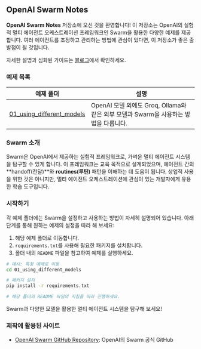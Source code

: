 ## OpenAI Swarm Notes

**OpenAI Swarm Notes** 저장소에 오신 것을 환영합니다! 이 저장소는 OpenAI의 실험적 멀티 에이전트 오케스트레이션 프레임워크인 Swarm을 활용한 다양한 예제를 제공합니다. 여러 에이전트를 조정하고 관리하는 방법에 관심이 있다면, 이 저장소가 좋은 출발점이 될 것입니다.

자세한 설명과 심화된 가이드는 [블로그](https://roughly.kr/)에서 확인하세요.

### 예제 목록

| 예제 폴더 | 설명 |
| -------- | ---- |
| [01_using_different_models](https://github.com/lee-lou2/swarm/tree/main/01_using_different_models) | OpenAI 모델 외에도 Groq, Ollama와 같은 외부 모델과 Swarm을 사용하는 방법을 다룹니다. |

### Swarm 소개

Swarm은 OpenAI에서 제공하는 실험적 프레임워크로, 가벼운 멀티 에이전트 시스템을 탐구할 수 있게 합니다. 이 프레임워크는 교육 목적으로 설계되었으며, 에이전트 간의 **handoff(전달)**와 **routines(루틴)** 패턴을 이해하는 데 도움이 됩니다. 상업적 사용을 위한 것은 아니지만, 멀티 에이전트 오케스트레이션에 관심이 있는 개발자에게 유용한 학습 도구입니다.

### 시작하기

각 예제 폴더에는 Swarm을 설정하고 사용하는 방법이 자세히 설명되어 있습니다. 아래 단계를 통해 원하는 예제의 설정을 따라 해 보세요:

1. 해당 예제 폴더로 이동합니다.
2. `requirements.txt`를 사용해 필요한 패키지를 설치합니다.
3. 폴더 내의 `README` 파일을 참고하여 예제를 실행하세요.

```bash
# 예시: 특정 예제로 이동
cd 01_using_different_models

# 패키지 설치
pip install -r requirements.txt

# 해당 폴더의 README 파일의 지침을 따라 진행하세요.
```

Swarm과 다양한 모델을 활용한 멀티 에이전트 시스템을 탐구해 보세요!

### 제작에 활용된 사이트

- [OpenAI Swarm GitHub Repository](https://github.com/openai/swarm): OpenAI의 Swarm 공식 GitHub
